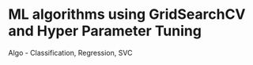 # ML algorithms using GridSearchCV and Hyper Parameter Tuning 

Algo - Classification, Regression, SVC

